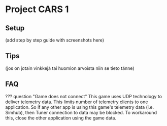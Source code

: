 # Project CARS 1

## Setup

(add step by step guide with screenshots here)

## Tips

(jos on jotain vinkkejä tai huomion arvoista niin se tieto tänne)

## FAQ

??? question "Game does not connect"
    This game uses UDP technology to deliver telemetry data. This limits number of telemetry clients to one application. So if any other app is using this game's telemetry data (i.e. Simhub), then Tuner connection to data may be blocked. To workaround this, close the other application using the game data.
